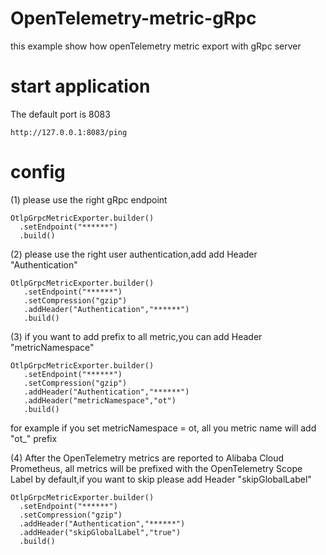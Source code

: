 # OpenTelemetry-metric-gRpc
this example show how openTelemetry metric export with gRpc server

# start application
The default port is 8083

```
http://127.0.0.1:8083/ping
```

# config
(1) please  use the right gRpc endpoint
```
OtlpGrpcMetricExporter.builder()
  .setEndpoint("******")
  .build()
```

(2) please  use the right user authentication,add add Header "Authentication"
```
OtlpGrpcMetricExporter.builder()
   .setEndpoint("******")
   .setCompression("gzip")
   .addHeader("Authentication","******")
   .build()
```
(3) if you want to add prefix to all metric,you can add Header "metricNamespace"
```
OtlpGrpcMetricExporter.builder()
   .setEndpoint("******")
   .setCompression("gzip")
   .addHeader("Authentication","******")
   .addHeader("metricNamespace","ot")
   .build()
```
for example if you set metricNamespace = ot, all you metric name will add "ot_" prefix

(4) After the OpenTelemetry metrics are reported to Alibaba Cloud Prometheus, all metrics will be prefixed with the OpenTelemetry Scope Label by default,if you want to skip please add Header "skipGlobalLabel"
```
OtlpGrpcMetricExporter.builder()
  .setEndpoint("******")
  .setCompression("gzip")
  .addHeader("Authentication","******")
  .addHeader("skipGlobalLabel","true")
  .build()
```
